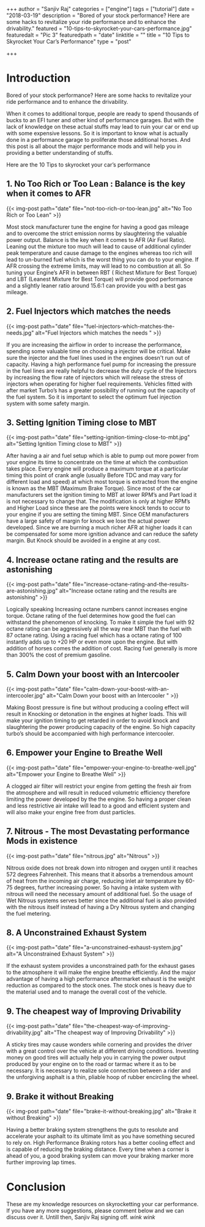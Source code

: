 +++
author = "Sanjiv Raj"
categories = ["engine"]
tags = ["tutorial"]
date = "2018-03-19"
description = "Bored of your stock performance? Here are some hacks to revitalize your ride performance and to enhance the drivability."
featured = "10-tips-to-skyrocket-your-cars-performance.jpg"
featuredalt = "Pic 3"
featuredpath = "date"
linktitle = ""
title = "10 Tips to Skyrocket Your Car’s Performance"
type = "post"

+++

# Introduction 
Bored of your stock performance? Here are some hacks to revitalize your ride performance and to enhance the drivability. 

When it comes to additional torque, people are ready to spend thousands of bucks to an EFI tuner and other kind of performance garages. But with the lack of knowledge on these actual stuffs may lead to ruin your car or end up with some expensive lessons. So it is important to know what is actually done in a performance garage to proliferate those additional horses. And this post is all about the major performance mods and will help you in providing a better understanding of stuffs. 

Here are the 10 Tips to skyrocket your car’s performance


## 1. No Too Rich or Too Lean : Balance is the key when it comes to AFR 
{{< img-post path="date" file="not-too-rich-or-too-lean.jpg" alt="No Too Rich or Too Lean" >}}

Most stock manufacturer tune the engine for having a good gas mileage and to overcome the strict emission norms by slaughtering the valuable power output. Balance is the key when it comes to AFR (Air Fuel Ratio). Leaning out the mixture too much will lead to cause of additional cylinder peak temperature and cause damage to the engines whereas too rich will lead to un-burned fuel which is the worst thing you can do to your engine. If AFR crossing the extreme limits, may will lead to no combustion at all. So tuning your Engine’s AFR in between RBT ( Richest Mixture for Best Torque) and LBT (Leanest Mixture for Best Torque) will provide good performance and a slightly leaner ratio around 15.6:1 can provide you with a best gas mileage.


## 2. Fuel Injectors which matches the needs 
{{< img-post path="date" file="fuel-injectors-which-matches-the-needs.jpg" alt="Fuel Injectors which matches the needs " >}}


If you are increasing the airflow in order to increase the performance, spending some valuable time on choosing a injector will be critical. Make sure the injector and the fuel lines used in the engines doesn't run out of capacity. Having a high performance fuel pump for increasing the pressure in the fuel lines are really helpful to decrease the duty cycle of the Injectors by increasing the flow rate of injectors which will release the stress of injectors when operating for higher fuel requirements. Vehicles fitted with after market Turbo’s has a greater possibility of running out the capacity of the fuel system. So it is important to select the optimum fuel injection system with some safety margin.


## 3. Setting Ignition Timing close to MBT
{{< img-post path="date" file="setting-ignition-timing-close-to-mbt.jpg" alt="Setting Ignition Timing close to MBT" >}}

After having a air and fuel setup which is able to pump out more power from your engine its time to concentrate on the time at which the combustion takes place. Every engine will produce a maximum torque at a particular timing this point of crank angle (usually Before TDC and may vary for different load and speed) at which most torque is extracted from the engine is known as the MBT (Maximum Brake Torque). Since most of the car manufacturers set the ignition timing to MBT at lower RPM’s and Part load it is not necessary to change that. The modification is only at higher RPM’s and Higher Load since these are the points were knock tends to occur to your engine if you are setting the timing MBT. Since OEM manufacturers have a large safety of margin for knock we lose the actual power developed. Since we are burning a much richer AFR at higher loads it can be compensated for some more ignition advance and can reduce the safety margin. But Knock should be avoided in a engine at any cost.


## 4. Increase octane rating and the results are astonishing
{{< img-post path="date" file="increase-octane-rating-and-the-results-are-astonishing.jpg" alt="Increase octane rating and the results are astonishing" >}}

Logically speaking Increasing octane numbers cannot increases engine torque. Octane rating of the fuel determines how good the fuel can withstand the phenomenon of knocking. To make it simple the fuel with 92 octane rating can be aggressively  all the way near MBT than the fuel with 87 octane rating. Using a racing fuel which has a octane rating of 100 instantly adds up to +20 HP or even more upon the engine. But with addition of horses comes the addition of cost. Racing fuel generally is more than 300% the cost of premium gasoline.



## 5. Calm Down your boost with an Intercooler 
{{< img-post path="date" file="calm-down-your-boost-with-an-intercooler.jpg" alt="Calm Down your boost with an Intercooler " >}}


Making Boost pressure is fine but without producing a cooling effect will result in Knocking or detonation in the engines at higher loads. This will make your ignition timing to get retarded in order to avoid knock and slaughtering the power producing capacity of the engine. So high capacity turbo’s should be accompanied with high performance intercooler.  


## 6. Empower your Engine to Breathe Well
{{< img-post path="date" file="empower-your-engine-to-breathe-well.jpg" alt="Empower your Engine to Breathe Well" >}}

A clogged air filter will restrict your engine from getting the fresh air from the atmosphere and will result in reduced volumetric efficiency therefore limiting the power developed by the the engine. So having a proper clean and less restrictive air intake will lead to a good and efficient system and will also make your engine free from dust particles.


## 7. Nitrous - The most Devastating performance Mods in existence
{{< img-post path="date" file="nitrous.jpg" alt="Nitrous" >}}


Nitrous oxide does not break down into nitrogen and oxygen until it reaches 572 degrees Fahrenheit. This means that it absorbs a tremendous amount of heat from the incoming air charge, reducing inlet air temperature by 60-75 degrees, further increasing power. So having a intake system with nitrous will need the necessary amount of additional fuel. So the usage of Wet Nitrous systems serves better since the additional fuel is also provided with the nitrous itself instead of having a Dry Nitrous system and changing the fuel metering.


## 8. A Unconstrained Exhaust System
{{< img-post path="date" file="a-unconstrained-exhaust-system.jpg" alt="A Unconstrained Exhaust System" >}}


If the exhaust system provides a unconstrained path for the exhaust gases to the atmosphere it will make the engine breathe efficiently. And the major advantage of having a high performance aftermarket exhaust is the weight reduction as compared to the stock ones. The stock ones is heavy due to the material used and to manage the overall cost of the vehicle.


## 9. The cheapest way of Improving Drivability
{{< img-post path="date" file="the-cheapest-way-of-improving-drivability.jpg" alt="The cheapest way of Improving Drivability" >}}


A sticky tires may cause wonders while cornering and provides the driver with a great control over the vehicle at different driving conditions. Investing money on good tires will actually help you in carrying the power output produced by your engine on to the road or tarmac where it as to be necessary. It is necessary to realize sole connection between a rider and the unforgiving asphalt is a thin, pliable hoop of rubber encircling the wheel.


## 9. Brake it without Breaking
{{< img-post path="date" file="brake-it-without-breaking.jpg" alt="Brake it without Breaking" >}}


Having a better braking system strengthens the guts to resolute and accelerate your asphalt to its ultimate limit as you have something secured to rely on. High Performance Braking rotors has a better cooling effect and is capable of reducing the braking distance. Every time when a corner is ahead of you, a good braking system can move your braking marker more further improving lap times.


# Conclusion

These are my knowledge resources on skyrocketting your car performance. If you have any more suggestions, please comment below and we can discuss over it. Untill then, Sanjiv Raj signing off. *wink wink* 

